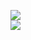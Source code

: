 [![](https://img.shields.io/badge/Made%20With-Github%20Spray-lightgrey.svg?style=for-the-badge&logo=github)](https://github.com/Annihil/github-spray#6270)  
[![](https://i.imgur.com/2DrTn0Z.gif)](https://github.com/Annihil/github-spray)